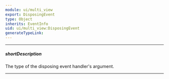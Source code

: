 ```yaml
---
module: ui/multi_view
export: DisposingEvent
type: Object
inherits: EventInfo
uid: ui/multi_view:DisposingEvent
generateTypeLink: 
---
```

---
##### shortDescription
The type of the disposing event handler's argument.

---
<!-- Description goes here -->